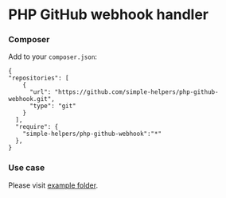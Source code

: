 PHP GitHub webhook handler
==========================

### Composer ###

Add to your `composer.json`:
```
{
"repositories": [
    {
      "url": "https://github.com/simple-helpers/php-github-webhook.git",
      "type": "git"
    }
  ],
  "require": {
    "simple-helpers/php-github-webhook":"*"
  },
}
```

### Use case ###

Please visit [example folder](https://github.com/simple-helpers/php-github-webhook/tree/master/example).

